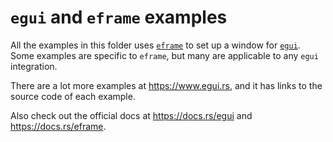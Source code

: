 # `egui` and `eframe` examples

All the examples in this folder uses [`eframe`](https://github.com/emilk/egui/tree/master/eframe) to set up a window
for [`egui`](https://github.com/emilk/egui/). Some examples are specific to `eframe`, but many are applicable to
any `egui` integration.

There are a lot more examples at <https://www.egui.rs>, and it has links to the source code of each example.

Also check out the official docs at <https://docs.rs/egui> and <https://docs.rs/eframe>.
